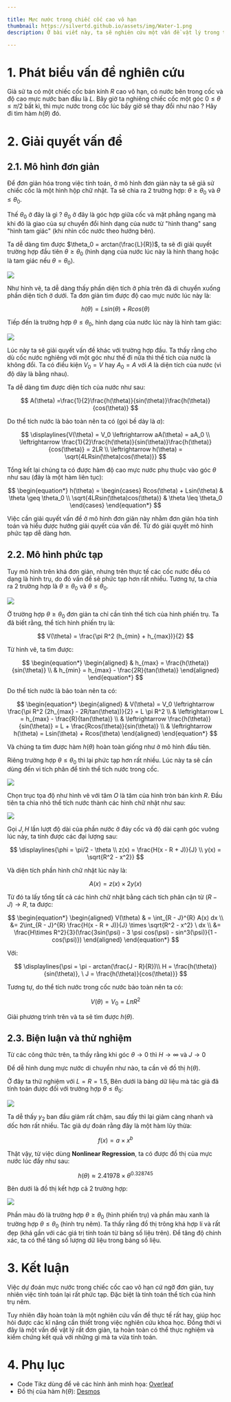 ```yaml
---

title: Mực nước trong chiếc cốc cao vô hạn
thumbnail: https://silvertd.github.io/assets/img/Water-1.png
description: Ở bài viết này, ta sẽ nghiên cứu một vấn đề vật lý trong thực tế. Đó là mực nước trong một chiếc cốc cao vô hạn sẽ thay đổi phụ thuộc vào góc nghiêng giữa cốc và mặt phẳng ngang như thế nào.

---
```


# 1. Phát biểu vấn đề nghiên cứu
Giả sử ta có một chiếc cốc bán kính $R$ cao vô hạn, có nước bên trong cốc và độ cao mực nước ban đầu là $L$. Bây giờ ta nghiêng chiếc cốc một góc $0 \leq \theta \leq \pi/2$ bất kì, thì mực nước trong cốc lúc bấy giờ sẽ thay đổi như nào ? Hãy đi tìm hàm $h(\theta)$ đó.

# 2. Giải quyết vấn đề
## 2.1. Mô hình đơn giản
Để đơn giản hóa trong việc tính toán, ở mô hình đơn giản này ta sẽ giả sử chiếc cốc là một hình hộp chữ nhật. Ta sẽ chia ra 2 trường hợp: $\theta \geq \theta_0$ và $\theta \leq \theta_0$.

Thế $\theta_0$ ở đây là gì ? $\theta_0$ ở đây là góc hợp giữa cốc và mặt phẳng ngang mà khi đó là giao của sự chuyển đổi hình dạng của nước từ "hình thang" sang "hình tam giác" (khi nhìn cốc nước theo hướng bên).

Ta dễ dàng tìm được $\theta_0 = arctan(\frac{L}{R})$, ta sẽ đi giải quyết trường hợp đầu tiên $\theta \geq \theta_0$ (hình dạng của nước lúc này là hình thang hoặc là tam giác nếu $\theta = \theta_0$).

![](https://silvertd.github.io/assets/img/Water-1.png)

Như hình vẽ, ta dễ dàng thấy phần diện tích ở phía trên đã di chuyển xuống phần diện tích ở dưới. Ta đơn giản tìm được độ cao mực nước lúc này là:

$$
h(\theta) = Lsin(\theta) + Rcos(\theta)
$$

Tiếp đến là trường hợp $\theta \leq \theta_0$, hình dạng của nước lúc này là hình tam giác:

![](https://silvertd.github.io/assets/img/Water-2.png)

Lúc này ta sẽ giải quyết vấn đề khác với trường hợp đầu. Ta thấy rằng cho dù cốc nước nghiêng với một góc như thế đi nữa thì thể tích của nước là không đổi. Ta có điều kiện $V_0 = V$ hay $A_0 = A$ với $A$ là diện tích của nước (vì độ dày là bằng nhau).

Ta dễ dàng tìm được diện tích của nước như sau:

$$
A(\theta) =\frac{1}{2}\frac{h(\theta)}{sin(\theta)}\frac{h(\theta)}{cos(\theta)}
$$

Do thể tích nước là bảo toàn nên ta có (gọi bề dày là $a$):

$$
\displaylines{V(\theta) = V_0 \leftrightarrow aA(\theta) = aA_0 \\
\leftrightarrow \frac{1}{2}\frac{h(\theta)}{sin(\theta)}\frac{h(\theta)}{cos(\theta)} = 2LR \\
\leftrightarrow h(\theta) = \sqrt{4LRsin(\theta)cos(\theta)}}
$$

Tổng kết lại chúng ta có được hàm độ cao mực nước phụ thuộc vào góc $\theta$ như sau (đây là một hàm liên tục):

$$
\begin{equation*}
h(\theta) = 
\begin{cases}
    Rcos(\theta) + Lsin(\theta) & \theta \geq \theta_0 \\
    \sqrt{4LRsin(\theta)cos(\theta)} & \theta \leq \theta_0
\end{cases}
\end{equation*}
$$

Việc cần giải quyết vấn đề ở mô hình đơn giản này nhằm đơn giản hóa tính toán và hiểu được hướng giải quyết của vấn đề. Từ đó giải quyết mô hình phức tạp dễ dàng hơn.

## 2.2. Mô hình phức tạp
Tuy mô hình trên khá đơn giản, nhưng trên thực tế các cốc nước đều có dạng là hình trụ, do đó vấn đề sẽ phức tạp hơn rất nhiều. Tương tự, ta chia ra 2 trường hợp là $\theta \geq \theta_0$ và $\theta \leq \theta_0$.

![](https://silvertd.github.io/assets/img/Water-6.png)

Ở trường hợp $\theta \geq \theta_0$ đơn giản ta chỉ cần tính thể tích của hình phiến trụ. Ta đã biết rằng, thể tích hình phiến trụ là:

$$
V(\theta) = \frac{\pi R^2 (h_{min} + h_{max})}{2}
$$

Từ hình vẽ, ta tìm được:

$$
\begin{equation*}
\begin{aligned}
& h_{max} = \frac{h(\theta)}{sin(\theta)} \\
& h_{min} = h_{max} - \frac{2R}{tan(\theta)}
\end{aligned}
\end{equation*}
$$

Do thể tích nước là bảo toàn nên ta có:

$$
\begin{equation*}
\begin{aligned}
& V(\theta) = V_0 \leftrightarrow \frac{\pi R^2 (2h_{max} - 2R/tan(\theta))}{2} = L \pi R^2 \\
& \leftrightarrow L = h_{max} - \frac{R}{tan(\theta)} \\
& \leftrightarrow \frac{h(\theta)}{sin(\theta)} = L + \frac{Rcos(\theta)}{sin(\theta)} \\
& \leftrightarrow h(\theta) = Lsin(\theta) + Rcos(\theta)
\end{aligned}
\end{equation*}
$$

Và chúng ta tìm được hàm $h(\theta)$ hoàn toàn giống như ở mô hình đầu tiên.

Riêng trường hợp $\theta \leq \theta_0$ thì lại phức tạp hơn rất nhiều. Lúc này ta sẽ cần dùng đến vi tích phân để tính thể tích nước trong cốc.

![](https://silvertd.github.io/assets/img/Water-7.png)

Chọn trục tọa độ như hình vẽ với tâm $O$ là tâm của hình tròn bán kính $R$. Đầu tiên ta chia nhỏ thể tích nước thành các hình chữ nhật như sau:

![](https://silvertd.github.io/assets/img/Water-3.png)

Gọi $J, H$ lần lượt độ dài của phần nước ở đáy cốc và độ dài cạnh góc vuông lúc này, ta tính được các đại lượng sau:

$$
\displaylines{\phi = \pi/2 - \theta \\
z(x) = \frac{H(x - R + J)}{J} \\
y(x) = \sqrt{R^2 - x^2}}
$$

Và diện tích phần hình chữ nhật lúc này là:

$$
A(x) = z(x) \times 2y(x)
$$

Từ đó ta lấy tổng tất cả các hình chữ nhật bằng cách tích phân cận từ $(R - J) \rightarrow R$, ta được:

$$
\begin{equation*}
\begin{aligned}
    V(\theta) & = \int_{R - J}^{R} A(x) dx \\
    &= 2\int_{R - J}^{R} \frac{H(x - R + J)}{J} \times \sqrt{R^2 - x^2} \ dx \\
    &= \frac{H\times R^2}{3}(\frac{3sin(\psi) - 3 \psi cos(\psi) - sin^3(\psi)}{1 - cos(\psi)})
\end{aligned}
\end{equation*}
$$

Với:

$$
\displaylines{\psi = \pi - arctan(\frac{J - R}{R})\\
H = \frac{h(\theta)}{sin(\theta)}, \ J = \frac{h(\theta)}{cos(\theta)}}
$$

Tương tự, do thể tích nước trong cốc nước bảo toàn nên ta có:

$$
V(\theta) = V_0 = L\pi R^2
$$

Giải phương trình trên và ta sẽ tìm được $h(\theta)$.

## 2.3. Biện luận và thử nghiệm
Từ các công thức trên, ta thấy rằng khi góc $\theta \rightarrow 0$ thì $H \rightarrow \infty$ và $J \rightarrow 0$

Để dễ hình dung mực nước di chuyển như nào, ta cần vẽ đồ thị $h(\theta)$.

Ở đây ta thử nghiệm với $L = R = 1.5$, Bên dưới là bảng dữ liệu mà tác giả đã tính toán được đối với trường hợp $\theta \leq \theta_0$:

![](https://silvertd.github.io/assets/img/Water-5.png)

Ta dễ thấy $y_2$ ban đầu giảm rất chậm, sau đấy thì lại giảm càng nhanh và dốc hơn rất nhiều. Tác giả dự đoán rằng đây là một hàm lũy thừa:

$$
f(x) = a \times x^b
$$

Thật vậy, từ việc dùng <b>Nonlinear Regression</b>, ta có được đồ thị của mực nước lúc đấy như sau:

$$
h(\theta) \approx 2.41978 \times \theta^{0.328745}
$$

Bên dưới là đồ thị kết hợp cả 2 trường hợp:

![](https://silvertd.github.io/assets/img/Water-4.png)

Phần màu đỏ là trường hợp $\theta \geq \theta_0$ (hình phiến trụ) và phần màu xanh là trường hợp $\theta \leq \theta_0$ (hình trụ nêm). Ta thấy rằng đồ thị trông khá hợp lí và rất đẹp (khá gần với các giá trị tính toán từ bảng số liệu trên). Để tăng độ chính xác, ta có thể tăng số lượng dữ liệu trong bảng số liệu. 

# 3. Kết luận
Việc dự đoán mực nước trong chiếc cốc cao vô hạn cứ ngỡ đơn giản, tuy nhiên việc tính toán lại rất phức tạp. Đặc biệt là tính toán thể tích của hình trụ nêm.

Tuy nhiên đây hoàn toàn là một nghiên cứu vấn đề thực tế rất hay, giúp học hỏi được các kĩ năng cần thiết trong việc nghiên cứu khoa học. Đồng thời vì đây là một vấn đề vật lý rất đơn giản, ta hoàn toàn có thể thực nghiệm và kiểm chứng kết quả với những gì mà ta vừa tính toán.

# 4. Phụ lục
- Code Tikz dùng để vẽ các hình ảnh minh họa: [Overleaf](https://www.overleaf.com/read/zbkmhxwnnzkz#56e3b5)
- Đồ thị của hàm $h(\theta)$: [Desmos](https://www.desmos.com/calculator/wi2givlwd3)
